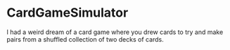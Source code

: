# CardGameSimulator
I had a weird dream of a card game where you drew cards to try and make pairs from a shuffled collection of two decks of cards.

